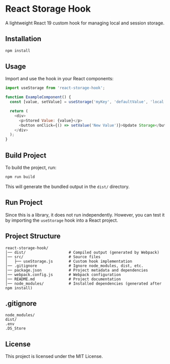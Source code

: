 # React Storage Hook

A lightweight React 19 custom hook for managing local and session storage.

## Installation

```sh
npm install
```

## Usage

Import and use the hook in your React components:

```javascript
import useStorage from 'react-storage-hook';

function ExampleComponent() {
  const [value, setValue] = useStorage('myKey', 'defaultValue', 'local');

  return (
    <div>
      <p>Stored Value: {value}</p>
      <button onClick={() => setValue('New Value')}>Update Storage</button>
    </div>
  );
}
```

## Build Project

To build the project, run:

```sh
npm run build
```

This will generate the bundled output in the `dist/` directory.

## Run Project

Since this is a library, it does not run independently. However, you can test it by importing the `useStorage` hook into a React project.

## Project Structure

```
react-storage-hook/
│── dist/                   # Compiled output (generated by Webpack)
│── src/                    # Source files
│   ├── useStorage.js       # Custom hook implementation
│── .gitignore              # Ignore node_modules, dist, etc.
│── package.json            # Project metadata and dependencies
│── webpack.config.js       # Webpack configuration
│── README.md               # Project documentation
│── node_modules/           # Installed dependencies (generated after npm install)
```

## .gitignore

```
node_modules/
dist/
.env
.DS_Store
```

## License

This project is licensed under the MIT License.
